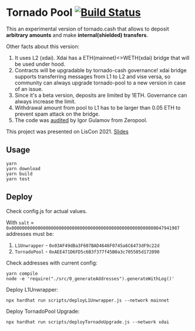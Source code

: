 # Tornado Pool [![Build Status](https://github.com/tornadocash/tornado-pool/workflows/build/badge.svg)](https://github.com/tornadocash/tornado-pool/actions)

This an experimental version of tornado.cash that allows to deposit **arbitrary amounts** and make **internal(shielded) transfers**.

Other facts about this version:

1. It uses L2 (xdai). Xdai has a ETH(mainnet)<>WETH(xdai) bridge that will be used under hood.
2. Contracts will be upgradable by tornado-cash governance! xdai bridge supports transferring messages from L1 to L2 and vise versa, so community can always upgrade tornado-pool to a new version in case of an issue.
3. Since it's a beta version, deposits are limited by 1ETH. Governance can always increase the limit.
4. Withdrawal amount from pool to L1 has to be larger than 0.05 ETH to prevent spam attack on the bridge.
5. The code was [audited](./resources/Zeropool-Tornado.pool-audit.pdf) by Igor Gulamov from Zeropool.

This project was presented on LisCon 2021. [Slides](https://docs.google.com/presentation/d/1CbI6fiWvgwoD_1ahcSR62wD7V4TdSzkdL2RwAeMPagQ/edit#slide=id.gf731d8850e_0_133)

## Usage

```shell
yarn
yarn download
yarn build
yarn test
```

## Deploy

Check config.js for actual values.

With `salt` = `0x0000000000000000000000000000000000000000000000000000000047941987` addresses must be:

1. `L1Unwrapper` - `0x03AF49dBa3F607BAD4646F0745a6C6473dF9c22d`
2. `TornadoPool` - `0xAEE471D6FD5c6B3f377f45B0a3c705505d172090`

Check addresses with current config:

```shell
yarn compile
node -e 'require("./src/0_generateAddresses").generateWithLog()'
```

Deploy L1Unwrapper:

```shell
npx hardhat run scripts/deployL1Unwrapper.js --network mainnet
```

Deploy TornadoPool Upgrade:

```shell
npx hardhat run scripts/deployTornadoUpgrade.js --network xdai
```
